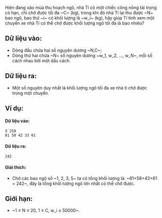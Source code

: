 Hiện đang vào mùa thu hoạch ngô, nhà Tí có một chiếc công nông tải trọng có hạn, chỉ chở được tối đa ~C~ (kg), trong khi đó nhà Tí lại thu được ~N~ bao ngô, bao thứ ~i~ có khối lượng là ~w_i~ (kg), hãy giúp Tí tính xem một chuyến xe nhà Tí có thể chở được khối lượng ngô tối đa là bao nhiêu?

## Dữ liệu vào:
- Dòng đầu chứa hai số nguyên dương ~N,C~;
- Dòng thứ hai chứa ~N~ số nguyên dương ~w_1, w_2, …, w_N~, mỗi số cách nhau bởi một dấu cách.

## Dữ liệu ra:
- Một số nguyên duy nhất là khối lượng ngô tối đa xe nhà tí chở được trong một chuyến.

## Ví dụ:
#### Dữ liệu vào:
```
5 259
81 58 42 33 61
```

#### Dữ liệu ra:
```
242
```

#### Giải thích:
- Chở các bao ngô số ~1, 2, 3, 5~ ta có tổng khối lượng là: ~81+58+42+61 = 242~, đây là tổng khối lượng ngô lớn nhất có thể chở được.

## Giới hạn:
- ~1 ≤ N ≤ 20, 1 ≤ C, w_i ≤ 50000~.